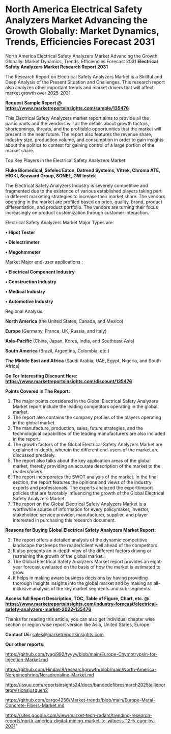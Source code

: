 # North America Electrical Safety Analyzers Market Advancing the Growth Globally: Market Dynamics, Trends, Efficiencies Forecast 2031
North America Electrical Safety Analyzers Market Advancing the Growth Globally: Market Dynamics, Trends, Efficiencies Forecast 2031
<strong>Electrical Safety Analyzers Market Research Report 2031</strong>

The Research Report on Electrical Safety Analyzers Market is a Skillful and Deep Analysis of the Present Situation and Challenges. This research report also analyzes other important trends and market drivers that will affect market growth over 2025-2031.

<strong>Request Sample Report @ <a href=https://www.marketreportsinsights.com/sample/135476>https://www.marketreportsinsights.com/sample/135476</a></strong>

This Electrical Safety Analyzers market report aims to provide all the participants and the vendors will all the details about growth factors, shortcomings, threats, and the profitable opportunities that the market will present in the near future. The report also features the revenue share, industry size, production volume, and consumption in order to gain insights about the politics to contest for gaining control of a large portion of the market share.

Top Key Players in the Electrical Safety Analyzers Market:

<strong>Fluke Biomedical, Sefelec Eaton, Datrend Systems, Vitrek, Chroma ATE, HIOKI, Seaward Group, SONEL, GW Instek</strong>

The Electrical Safety Analyzers Industry is severely competitive and fragmented due to the existence of various established players taking part in different marketing strategies to increase their market share. The vendors operating in the market are profiled based on price, quality, brand, product differentiation, and product portfolio. The vendors are turning their focus increasingly on product customization through customer interaction.

Electrical Safety Analyzers Market Major Types are:

<strong>• Hipot Tester

• Dielectrimeter

• Megohmmeter</strong>

Market Major end-user applications :

<strong>• Electrical Component Industry

• Construction Industry

• Medical Industry

• Automotive Industry</strong>

Regional Analysis

</u><strong><b>North America</b></strong> (the United States, Canada, and Mexico)

<strong><b>Europe </b></strong>(Germany, France, UK, Russia, and Italy)

<strong><b>Asia-Pacific</b></strong> (China, Japan, Korea, India, and Southeast Asia)

<strong><b>South America</b></strong> (Brazil, Argentina, Colombia, etc.)

<strong><b>The Middle East and Africa</b></strong> (Saudi Arabia, UAE, Egypt, Nigeria, and South Africa)

<strong>Go For Interesting Discount Here: <a href=https://www.marketreportsinsights.com/discount/135476>https://www.marketreportsinsights.com/discount/135476</a></strong>

<strong>Points Covered in The Report:</strong>
<ol>
  <li>The major points considered in the Global Electrical Safety Analyzers Market report include the leading competitors operating in the global market.</li>
  <li>The report also contains the company profiles of the players operating in the global market.</li>
  <li>The manufacture, production, sales, future strategies, and the technological capabilities of the leading manufacturers are also included in the report.</li>
  <li>The growth factors of the Global Electrical Safety Analyzers Market are explained in-depth, wherein the different end-users of the market are discussed precisely.</li>
  <li>The report also talks about the key application areas of the global market, thereby providing an accurate description of the market to the readers/users.</li>
  <li>The report incorporates the SWOT analysis of the market. In the final section, the report features the opinions and views of the industry experts and professionals. The experts analyzed the export/import policies that are favorably influencing the growth of the Global Electrical Safety Analyzers Market.</li>
  <li>The report on the Global Electrical Safety Analyzers Market is a worthwhile source of information for every policymaker, investor, stakeholder, service provider, manufacturer, supplier, and player interested in purchasing this research document.</li>
</ol>
<strong>Reasons for Buying Global Electrical Safety Analyzers Market Report:</strong>

<ol>
  <li>The report offers a detailed analysis of the dynamic competitive landscape that keeps the reader/client well ahead of the competitors.</li>
  <li>It also presents an in-depth view of the different factors driving or restraining the growth of the global market.</li>
  <li>The Global Electrical Safety Analyzers Market report provides an eight-year forecast evaluated on the basis of how the market is estimated to grow.</li>
  <li>It helps in making aware business decisions by having providing thorough insights insights into the global market and by making an all-inclusive analysis of the key market segments and sub-segments.</li>
</ol>
<strong>Access full Report Description, TOC, Table of Figure, Chart, etc. @ <a href=https://www.marketreportsinsights.com/industry-forecast/electrical-safety-analyzers-market-2022-135476>https://www.marketreportsinsights.com/industry-forecast/electrical-safety-analyzers-market-2022-135476</a></strong>


Thanks for reading this article; you can also get individual chapter wise section or region wise report version like Asia, United States, Europe.

<strong>Contact Us:</strong>
sales@marketreportsinsights.com

<strong>Our other reports:</strong>

<a href=https://github.com/tyagi992/tyyyy/blob/main/Europe-Chymotrypsin-for-Injection-Market.md>https://github.com/tyagi992/tyyyy/blob/main/Europe-Chymotrypsin-for-Injection-Market.md</a>

<a href=https://github.com/Hindavi8/researchgrowth/blob/main/North-America-Norepinephrine/Noradrenaline-Market.md>https://github.com/Hindavi8/researchgrowth/blob/main/North-America-Norepinephrine/Noradrenaline-Market.md</a>

<a href=https://issuu.com/reportsinsights24/docs/bandedefibresmarch2025tailleporteprvisionsjusquen2>https://issuu.com/reportsinsights24/docs/bandedefibresmarch2025tailleporteprvisionsjusquen2</a>

<a href=https://github.com/cargo4256/Market-trends/blob/main/Europe-Metal-Concrete-Fibers-Market.md>https://github.com/cargo4256/Market-trends/blob/main/Europe-Metal-Concrete-Fibers-Market.md</a>

<a href=https://sites.google.com/view/market-tech-radars/trending-research-reports/north-america-digital-mining-market-to-witness-12-5-cagr-by-2031>https://sites.google.com/view/market-tech-radars/trending-research-reports/north-america-digital-mining-market-to-witness-12-5-cagr-by-2031</a>"
